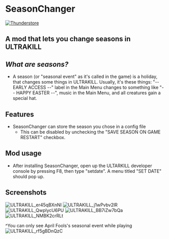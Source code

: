 # SeasonChanger
[![Thunderstore](https://img.shields.io/badge/thunderstore-page-3882bf?style=for-the-badge&logo=thunderstore&logoColor=3882bf)](https://thunderstore.io/c/ultrakill/p/kekson1a/SeasonChanger)
## A mod that lets you change seasons in ULTRAKILL

## _What are seasons?_
  - A season (or "seasonal event" as it's called in the game) is a holiday, that changes some things in ULTRAKILL. Usually, it's these things: "-- EARLY ACCESS --" label in the Main Menu changes to something like "-- HAPPY EASTER --", music in the Main Menu, and all creatures gain a special hat.

## Features
  - SeasonChanger can store the season you chose in a config file
    - This can be disabled by unchecking the "SAVE SEASON ON GAME RESTART" checkbox. 

## Mod usage
  - After installing SeasonChanger, open up the ULTARKILL developer console by pressing F8, then type "setdate". A menu titled "SET DATE" should pop up.

## Screenshots
![ULTRAKILL_er45qBXnNI](https://github.com/kekson1a/SeasonChanger-Mod/assets/126417868/af05c374-1936-417c-9737-79504798eb65)
![ULTRAKILL_j1wPvbv2lR](https://github.com/kekson1a/SeasonChanger-Mod/assets/126417868/e61bcc47-12a7-4c25-8f4c-5368a86867ba)
![ULTRAKILL_QwplycU6PU](https://github.com/kekson1a/SeasonChanger-Mod/assets/126417868/b3ebed9b-442d-4d98-be73-ce5a5ccbd981)
![ULTRAKILL_BB7iZw7bQa](https://github.com/kekson1a/SeasonChanger-Mod/assets/126417868/b8b3ad51-43d7-4c65-94b7-eafb3650e57b)
![ULTRAKILL_NMBK2crRLt](https://github.com/kekson1a/SeasonChanger-Mod/assets/126417868/03f18ac1-3d05-47a7-88fe-3600952b0bff)

^You can only see April Fools's seasonal event while playing
![ULTRAKILL_rf5gBDnQzC](https://github.com/kekson1a/SeasonChanger-Mod/assets/126417868/28fd03b6-f166-4a3c-aaba-172864c99f10)

